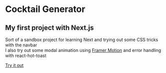 # Cocktail Generator


## My first project with Next.js

Sort of a sandbox project for learning Next and trying out some CSS tricks with the navbar <br>
I also try out some modal animation using [Framer Motion](https://www.framer.com/motion/) and error handling with react-hot-toast

[Try it out](https://cocktail-generator.vercel.app/)